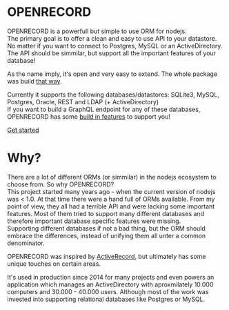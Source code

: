 # OPENRECORD

OPENRECORD is a powerfull but simple to use ORM for nodejs.  
The primary goal is to offer a clean and easy to use API to your datastore. No matter if you want to connect to Postgres, MySQL or an ActiveDirectory. The API should be simmilar, but support all the important features of your database!

As the name imply, it's open and very easy to extend. The whole package was build [that way](./plugins.md#plugins).

Currently it supports the following databases/datastores: SQLite3, MySQL, Postgres, Oracle, REST and LDAP (+ ActiveDirectory)  
If you want to build a GraphQL endpoint for any of these databases, OPENRECORD has some [build in features](./graphql.md) to support you!

[Get started](./install.md)

# Why?

There are a lot of different ORMs (or simmilar) in the nodejs ecosystem to choose from. So why OPENRECORD?  
This project started many years ago - when the current version of nodejs was < 1.0. At that time there were a hand full of ORMs available.
From my point of view, they all had a terrible API and were lacking some important features. Most of them tried to support many different databases and therefore important database specific features were missing.  
Supporting different databases if not a bad thing, but the ORM should embrace the differences, instead of unifying them all unter a common denominator.

OPENRECORD was inspired by [ActiveRecord](http://guides.rubyonrails.org/active_record_basics.html), but ultimately has some unique touches on certain areas.

It's used in production since 2014 for many projects and even powers an application which manages an ActiveDirectory with aproxmilately 10.000 computers and 30.000 - 40.000 users.
Although most of the work was invested into supporting relational databases like Postgres or MySQL.